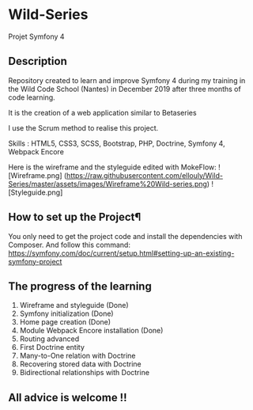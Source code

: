 # Wild-Series
Projet Symfony 4

## Description

Repository created to learn and improve Symfony 4 during my training in the Wild Code School (Nantes) in December 2019 after three months of code learning.

It is the creation of a web application similar to Betaseries 

I use the Scrum method to realise this project.

Skills :
HTML5, CSS3, SCSS, Bootstrap,
PHP, Doctrine,
Symfony 4, Webpack Encore

Here is the wireframe and the styleguide edited with MokeFlow:
![Wireframe.png] (https://raw.githubusercontent.com/ellouly/Wild-Series/master/assets/images/Wireframe%20Wild-series.png)
![Styleguide.png]

## How to set up the Project¶

You only need to get the project code and install the dependencies with Composer.
And follow this command:
https://symfony.com/doc/current/setup.html#setting-up-an-existing-symfony-project

## The progress of the learning

1. Wireframe and styleguide (Done)
2. Symfony initialization (Done)
3. Home page creation (Done)
4. Module Webpack Encore installation (Done)
5. Routing advanced
6. First Doctrine entity
7. Many-to-One relation with Doctrine
8. Recovering stored data with Doctrine
9. Bidirectional relationships with Doctrine

## All advice is welcome !!
